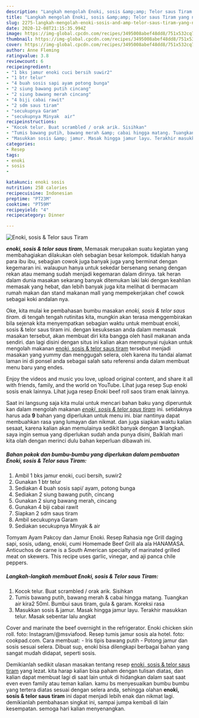 ```yaml
---
description: "Langkah mengolah Enoki, sosis &amp;amp; Telor saus Tiram yang nikmat"
title: "Langkah mengolah Enoki, sosis &amp;amp; Telor saus Tiram yang nikmat"
slug: 2275-langkah-mengolah-enoki-sosis-and-amp-telor-saus-tiram-yang-nikmat
date: 2020-12-08T21:15:35.994Z
image: https://img-global.cpcdn.com/recipes/3495008abef48dd8/751x532cq70/enoki-sosis-telor-saus-tiram-foto-resep-utama.jpg
thumbnail: https://img-global.cpcdn.com/recipes/3495008abef48dd8/751x532cq70/enoki-sosis-telor-saus-tiram-foto-resep-utama.jpg
cover: https://img-global.cpcdn.com/recipes/3495008abef48dd8/751x532cq70/enoki-sosis-telor-saus-tiram-foto-resep-utama.jpg
author: Anne Fleming
ratingvalue: 3.8
reviewcount: 6
recipeingredient:
- "1 bks jamur enoki cuci bersih suwir2"
- "1 btr telur"
- "4 buah sosis sapi ayam potong bunga"
- "2 siung bawang putih cincang"
- "2 siung bawang merah cincang"
- "4 biji cabai rawit"
- "2 sdm saus tiram"
- "secukupnya Garam"
- "secukupnya Minyak  air"
recipeinstructions:
- "Kocok telur. Buat scrambled / orak arik. Sisihkan"
- "Tumis bawang putih, bawang merah &amp; cabai hingga matang. Tuangkan air kira2 50ml. Bumbui saus tiram, gula &amp; garam. Koreksi rasa"
- "Masukkan sosis &amp; jamur. Masak hingga jamur layu. Terakhir masukkan telur. Masak sebentar lalu angkat"
categories:
- Resep
tags:
- enoki
- sosis
- 

katakunci: enoki sosis  
nutrition: 258 calories
recipecuisine: Indonesian
preptime: "PT23M"
cooktime: "PT59M"
recipeyield: "4"
recipecategory: Dinner

---
```



![Enoki, sosis &amp; Telor saus Tiram](https://img-global.cpcdn.com/recipes/3495008abef48dd8/751x532cq70/enoki-sosis-telor-saus-tiram-foto-resep-utama.jpg)

<b><i>enoki, sosis &amp; telor saus tiram</i></b>, Memasak merupakan suatu kegiatan yang membahagiakan dilakukan oleh sebagian besar kelompok. tidaklah hanya para ibu ibu, sebagian cowok juga banyak juga yang berminat dengan kegemaran ini. walaupun hanya untuk sekedar bersenang senang dengan rekan atau memang sudah menjadi kegemaran dalam dirinya. tak heran dalam dunia masakan sekarang banyak ditemukan laki laki dengan keahlian memasak yang hebat, dan lebih banyak juga kita melihat di bermacam rumah makan dan stand makanan mall yang mempekerjakan chef cowok sebagai koki andalan nya.

Oke, kita mulai ke pembahasan bumbu masakan <i>enoki, sosis &amp; telor saus tiram</i>. di tengah tengah rutinitas kita, mungkin akan terasa menggembirakan bila sejenak kita menyempatkan sebagian waktu untuk membuat enoki, sosis &amp; telor saus tiram ini. dengan kesuksesan anda dalam memasak masakan tersebut, akan membuat diri kita bangga oleh hasil makanan anda sendiri. dan lagi disini dengan situs ini kalian akan mempunyai rujukan untuk mengolah makanan <u>enoki, sosis &amp; telor saus tiram</u> tersebut menjadi masakan yang yummy dan menggugah selera, oleh karena itu tandai alamat laman ini di ponsel anda sebagai salah satu referensi anda dalam membuat menu baru yang endes.

Enjoy the videos and music you love, upload original content, and share it all with friends, family, and the world on YouTube. Lihat juga resep Sup enoki sosis enak lainnya. Lihat juga resep Enoki beef roll saos tiram enak lainnya.


Saat ini langsung saja kita mulai untuk mencari bahan baku yang diperuntuk kan dalam mengolah makanan <u><i>enoki, sosis &amp; telor saus tiram</i></u> ini. setidaknya harus ada <b>9</b> bahan yang diperlukan untuk menu ini. biar nantinya dapat membuahkan rasa yang lumayan dan nikmat. dan juga siapkan waktu kalian sesaat, karena kalian akan memulainya sedikit banyak dengan <b>3</b> langkah. saya ingin semua yang diperlukan sudah anda punya disini, Baiklah mari kita olah dengan merinci dulu bahan keperluan dibawah ini.

<!--inarticleads1-->

##### Bahan pokok dan bumbu-bumbu yang diperlukan dalam pembuatan Enoki, sosis &amp; Telor saus Tiram:

1. Ambil 1 bks jamur enoki, cuci bersih, suwir2
1. Gunakan 1 btr telur
1. Sediakan 4 buah sosis sapi/ ayam, potong bunga
1. Sediakan 2 siung bawang putih, cincang
1. Gunakan 2 siung bawang merah, cincang
1. Gunakan 4 biji cabai rawit
1. Siapkan 2 sdm saus tiram
1. Ambil secukupnya Garam
1. Sediakan secukupnya Minyak &amp; air


Tomyam Ayam Pakcoy dan Jamur Enoki. Resep Rahasia nge Grill daging sapi, sosis, udang, enoki, cumi Homemade Beef Grill ala ala HANAMASA. Anticuchos de carne is a South American specialty of marinated grilled meat on skewers. This recipe uses garlic, vinegar, and aji panca chile peppers. 

<!--inarticleads2-->

##### Langkah-langkah membuat Enoki, sosis &amp; Telor saus Tiram:

1. Kocok telur. Buat scrambled / orak arik. Sisihkan
1. Tumis bawang putih, bawang merah &amp; cabai hingga matang. Tuangkan air kira2 50ml. Bumbui saus tiram, gula &amp; garam. Koreksi rasa
1. Masukkan sosis &amp; jamur. Masak hingga jamur layu. Terakhir masukkan telur. Masak sebentar lalu angkat


Cover and marinate the beef overnight in the refrigerator. Enoki chicken skin roll. foto: Instagram/@msviafood. Resep tumis jamur sosis ala hotel. foto: cookpad.com. Cara membuat: - Iris tipis bawang putih - Potong jamur dan sosis sesuai selera. Dibuat sup, enoki bisa dilengkapi berbagai bahan yang sangat mudah didapat, seperti sosis. 

Demikianlah sedikit ulasan masakan tentang resep <u>enoki, sosis &amp; telor saus tiram</u> yang lezat. kita harap kalian bisa paham dengan tulisan diatas, dan kalian dapat membuat lagi di saat lain untuk di hidangkan dalam saat saat even even family atau teman kalian. kamu bs menyesuaikan bumbu bumbu yang tertera diatas sesuai dengan selera anda, sehingga olahan <b>enoki, sosis &amp; telor saus tiram</b> ini dapat menjadi lebih enak dan nikmat lagi. demikianlah pembahasan singkat ini, sampai jumpa kembali di lain kesempatan. semoga hari kalian menyenangkan.
